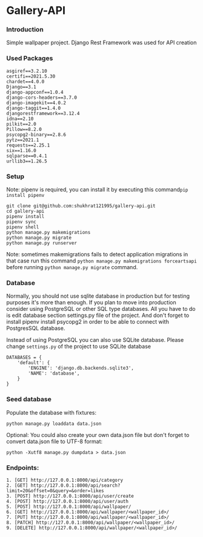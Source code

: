 # Gallery-API

### Introduction
Simple wallpaper project. Django Rest Framework was used for API creation


### Used Packages
```
asgiref==3.2.10
certifi==2021.5.30
chardet==4.0.0
Django==3.1
django-appconf==1.0.4
django-cors-headers==3.7.0
django-imagekit==4.0.2
django-taggit==1.4.0
djangorestframework==3.12.4
idna==2.10
pilkit==2.0
Pillow==8.2.0
psycopg2-binary==2.8.6
pytz==2021.1
requests==2.25.1
six==1.16.0
sqlparse==0.4.1
urllib3==1.26.5
```

### Setup

Note: pipenv is required, you can install it by executing this command```pip install pipenv```
```
git clone git@github.com:shukhrat121995/gallery-api.git
cd gallery-api
pipenv install
pipenv sync
pipenv shell
python manage.py makemigrations
python manage.py migrate
python manage.py runserver
```
Note: sometimes makemigrations fails to detect application migrations
in that case run this command ```python manage.py makemigrations forceartsapi```
before running ```python manage.py migrate``` command.

### Database
Normally, you should not use sqlite database in production but for testing purposes it's more than enough. If you plan 
to move into production consider using PostgreSQL or other SQL type databases. All you have to do is edit database 
section settings.py file of the project. And don't forget to install pipenv install psycopg2 in order to be able to 
connect with PostgresSQL database.

Instead of using PostgreSQL you can also use SQLite database. Please change ```settings.py``` of the project to use
SQLite database
```
DATABASES = {
    'default': {
        'ENGINE': 'django.db.backends.sqlite3',
        'NAME': 'database',
    }
}
```

### Seed database
Populate the database with fixtures: 
```
python manage.py loaddata data.json
```
Optional: You could also create your own data.json file but 
don't forget to convert data.json file to UTF-8 format: 
```
python -Xutf8 manage.py dumpdata > data.json
```

### Endpoints:
``` 
1. [GET] http://127.0.0.1:8000/api/category
2. [GET] http://127.0.0.1:8000/api/search?limit=20&offset=0&query=&order=likes
3. [POST] http://127.0.0.1:8000/api/user/create
4. [POST] http://127.0.0.1:8000/api/user/auth
5. [POST] http://127.0.0.1:8000/api/wallpaper/
6. [GET] http://127.0.0.1:8000/api/wallpaper/<wallpaper_id>/
7. [PUT] http://127.0.0.1:8000/api/wallpaper/<wallpaper_id>/
8. [PATCH] http://127.0.0.1:8000/api/wallpaper/<wallpaper_id>/
9. [DELETE] http://127.0.0.1:8000/api/wallpaper/<wallpaper_id>/
```
